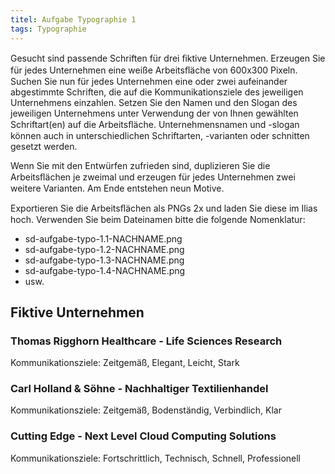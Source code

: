 ```yaml
---
titel: Aufgabe Typographie 1 
tags: Typographie
---
```


Gesucht sind passende Schriften für drei ﬁktive Unternehmen. Erzeugen Sie für jedes Unternehmen eine weiße Arbeitsﬂäche von 600x300 Pixeln. Suchen Sie nun für jedes Unternehmen eine oder zwei aufeinander abgestimmte Schriften, die auf die Kommunikationsziele des jeweiligen Unternehmens einzahlen. Setzen Sie den Namen und den Slogan des jeweiligen Unternehmens unter Verwendung der von Ihnen gewählten Schriftart(en) auf die Arbeitsﬂäche. Unternehmensnamen und -slogan können auch in unterschiedlichen Schriftarten, -varianten oder schnitten gesetzt werden.

Wenn Sie mit den Entwürfen zufrieden sind, duplizieren Sie die Arbeitsﬂächen je zweimal und erzeugen für jedes Unternehmen zwei weitere Varianten. Am Ende entstehen neun Motive.

Exportieren Sie die Arbeitsﬂächen als PNGs 2x und laden Sie diese im Ilias hoch. Verwenden Sie beim Dateinamen bitte die folgende Nomenklatur:
- sd-aufgabe-typo-1.1-NACHNAME.png 
- sd-aufgabe-typo-1.2-NACHNAME.png 
- sd-aufgabe-typo-1.3-NACHNAME.png 
- sd-aufgabe-typo-1.4-NACHNAME.png 
- usw.

## Fiktive Unternehmen

### Thomas Rigghorn Healthcare - Life Sciences Research 
Kommunikationsziele: Zeitgemäß, Elegant, Leicht, Stark

### Carl Holland & Söhne - Nachhaltiger Textilienhandel 
Kommunikationsziele: Zeitgemäß, Bodenständig, Verbindlich, Klar

### Cutting Edge - Next Level Cloud Computing Solutions 
Kommunikationsziele: Fortschrittlich, Technisch, Schnell, Professionell
